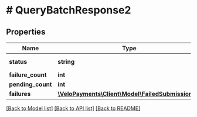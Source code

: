 # # QueryBatchResponse2

## Properties

Name | Type | Description | Notes
------------ | ------------- | ------------- | -------------
**status** | **string** | Batch Status | [optional] 
**failure_count** | **int** |  | [optional] 
**pending_count** | **int** |  | [optional] 
**failures** | [**\VeloPayments\Client\Model\FailedSubmission2[]**](FailedSubmission2.md) |  | [optional] 

[[Back to Model list]](../../README.md#documentation-for-models) [[Back to API list]](../../README.md#documentation-for-api-endpoints) [[Back to README]](../../README.md)


